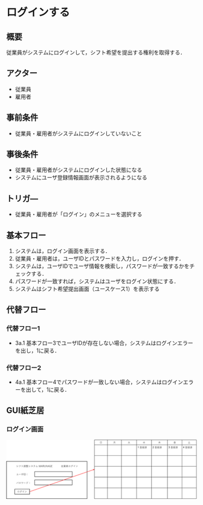 # ログインする
## 概要

従業員がシステムにログインして，シフト希望を提出する権利を取得する．

## アクター

- 従業員
- 雇用者

## 事前条件

- 従業員・雇用者がシステムにログインしていないこと

## 事後条件

- 従業員・雇用者がシステムにログインした状態になる  
- システムにユーザ登録情報画面が表示されるようになる

## トリガ―

- 従業員・雇用者が「ログイン」のメニューを選択する

## 基本フロー

1. システムは，ログイン画面を表示する．  
2. 従業員・雇用者は，ユーザIDとパスワードを入力し，ログインを押す．  
3. システムは，ユーザIDでユーザ情報を検索し，パスワードが一致するかをチェックする．  
4. パスワードが一致すれば，システムはユーザをログイン状態にする．  
5. システムはシフト希望提出画面（ユースケース1）を表示する

## 代替フロー

### 代替フロー1

- 3a.1 基本フロー3でユーザIDが存在しない場合，システムはログインエラーを出し，1に戻る．

### 代替フロー2

- 4a.1 基本フロー4でパスワードが一致しない場合，システムはログインエラーを出して，1に戻る．

## GUI紙芝居

### ログイン画面
![](./img/usecase01_sign_in.png)
